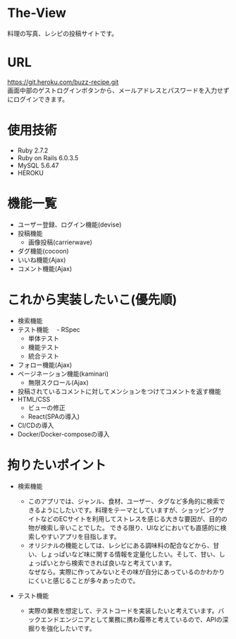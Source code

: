 # The-View
 料理の写真、レシピの投稿サイトです。
 <!--<img width="1400" alt="" src="">
 <img width="350" height="700" src="">
  -->
# URL
 https://git.heroku.com/buzz-recipe.git
 <br >
画面中部のゲストログインボタンから、メールアドレスとパスワードを入力せずにログインできます。
# 使用技術
- Ruby 2.7.2
- Ruby on Rails 6.0.3.5
- MySQL 5.6.47
- HEROKU

<!--# AWS構成図-->

<!--## Travis CI/CD
- Githubへのpush時に、RspecとRubocopが自動で実行されます。
- masterブランチへのpushでは、EC2への自動デプロイが実行されます
- masterブランチへのpushでは、RspecとRubocopが成功した場合、EC2への自動デプロイが実行されます
-->
# 機能一覧
- ユーザー登録、ログイン機能(devise)
- 投稿機能
  - 画像投稿(carrierwave)
- ダグ機能(cocoon)
- いいね機能(Ajax)
- コメント機能(Ajax)
<!-- - フォロー機能(Ajax) 
- ページネーション機能(kaminari)
  - 無限スクロール(Ajax)
- 検索機能(ransack)
# テスト
 - RSpec
  - 単体テスト(model)
  - 機能テスト(request)
  - 統合テスト(f
-->

# これから実装したいこ(優先順)
- 検索機能
- テスト機能
　- RSpec  
   - 単体テスト
   - 機能テスト
   - 統合テスト
- フォロー機能(Ajax) 
- ページネーション機能(kaminari)
  - 無限スクロール(Ajax)
- 投稿されているコメントに対してメンションをつけてコメントを返す機能
- HTML/CSS
  - ビューの修正
  - React(SPAの導入)
- CI/CDの導入
- Docker/Docker-composeの導入

#  拘りたいポイント
- 検索機能
  - このアプリでは、ジャンル、食材、ユーザー、タグなど多角的に検索できるようにしたいです。料理をテーマとしていますが、ショッピングサイトなどのECサイトを利用してストレスを感じる大きな要因が、目的の物が検索し辛いことでした。 できる限り、UIなどにおいても直感的に検索しやすいアプリを目指します。
  - オリジナルの機能としては、レシピにある調味料の配合などから、甘い、しょっぱいなど味に関する情報を定量化したい。そして、甘い、しょっぱいとから検索できれば良いなと考えています。<br>なぜなら。実際に作ってみないとその味が自分にあっているのかわかりにくいと感じることが多々あったので。
     
- テスト機能
  - 実際の業務を想定して、テストコードを実装したいと考えています。バックエンドエンジニアとして業務に携わ履帯と考えているので、APIの深掘りを強化したいです。
